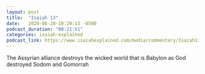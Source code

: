 ```yaml
---
layout: post
title:  "Isaiah 13"
date:   2020-06-28-10:20:13 -0500
podcast_duration: "00:21:51"
categories: isaiah-explained
podcast_link: https://www.isaiahexplained.com/media/commentary/Isaiah13.mp3
---
```

The Assyrian alliance destroys the wicked world that is Babylon as God destroyed Sodom and Gomorrah
